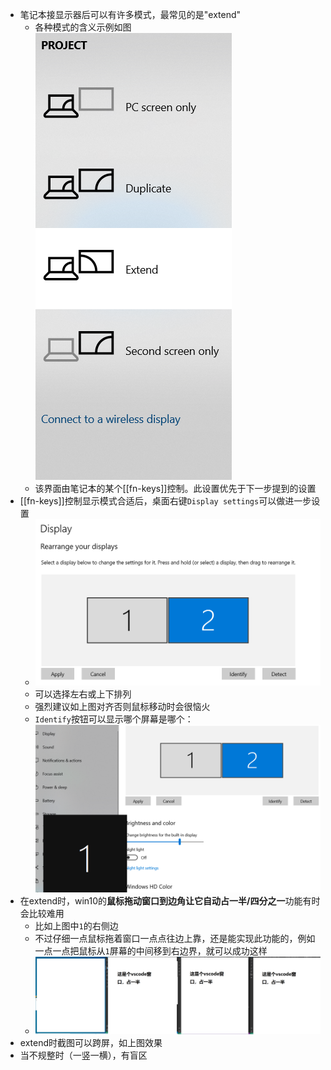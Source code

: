 - 笔记本接显示器后可以有许多模式，最常见的是"extend"
  - 各种模式的含义示例如图![](display-mode.png)
  - 该界面由笔记本的某个[[fn-keys]]控制。此设置优先于下一步提到的设置
- [[fn-keys]]控制显示模式合适后，桌面右键`Display settings`可以做进一步设置
  - ![](extend-arrangement.png)
  - 可以选择左右或上下排列
  - 强烈建议如上图对齐否则鼠标移动时会很恼火
  - `Identify`按钮可以显示哪个屏幕是哪个：![](identify.png)
- 在extend时，win10的**鼠标拖动窗口到边角让它自动占一半/四分之一**功能有时会比较难用
  - 比如上图中`1`的右侧边
  - 不过仔细一点鼠标拖着窗口一点点往边上靠，还是能实现此功能的，例如一点一点把鼠标从`1`屏幕的中间移到右边界，就可以成功这样
  - ![](long-screenshot.png)
- extend时截图可以跨屏，如上图效果
- 当不规整时（一竖一横），有盲区